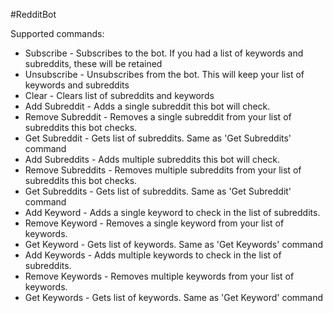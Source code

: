 #RedditBot

Supported commands:
- Subscribe - Subscribes to the bot.  If you had a list of keywords and subreddits, these will be retained
- Unsubscribe - Unsubscribes from the bot.  This will keep your list of keywords and subreddits
- Clear - Clears list of subreddits and keywords
- Add Subreddit - Adds a single subreddit this bot will check.
- Remove Subreddit - Removes a single subreddit from your list of subreddits this bot checks.
- Get Subreddit - Gets list of subreddits.  Same as 'Get Subreddits' command
- Add Subreddits - Adds multiple subreddits this bot will check.
- Remove Subreddits - Removes multiple subreddits from your list of subreddits this bot checks.
- Get Subreddits - Gets list of subreddits.  Same as 'Get Subreddit' command
- Add Keyword - Adds a single keyword to check in the list of subreddits.
- Remove Keyword - Removes a single keyword from your list of keywords.
- Get Keyword - Gets list of keywords.  Same as 'Get Keywords' command
- Add Keywords - Adds multiple keywords to check in the list of subreddits.
- Remove Keywords - Removes multiple keywords from your list of keywords.
- Get Keywords - Gets list of keywords.  Same as 'Get Keyword' command